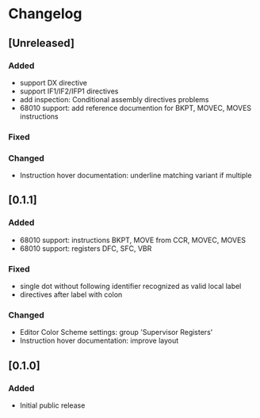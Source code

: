 # Changelog

## [Unreleased]
### Added
- support DX directive
- support IF1/IF2/IFP1 directives
- add inspection: Conditional assembly directives problems 
- 68010 support: add reference documention for BKPT, MOVEC, MOVES instructions

### Fixed

### Changed
- Instruction hover documentation: underline matching variant if multiple

## [0.1.1]
### Added
- 68010 support: instructions BKPT, MOVE from CCR, MOVEC, MOVES
- 68010 support: registers DFC, SFC, VBR

### Fixed
- single dot without following identifier recognized as valid local label
- directives after label with colon

### Changed
- Editor Color Scheme settings: group 'Supervisor Registers'
- Instruction hover documentation: improve layout

## [0.1.0]
### Added
- Initial public release